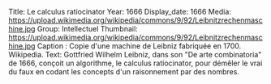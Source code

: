 Title: Le calculus ratiocinator
Year: 1666
Display_date: 1666
Media: https://upload.wikimedia.org/wikipedia/commons/9/92/Leibnitzrechenmaschine.jpg
Group: Intellectuel
Thumbnail: https://upload.wikimedia.org/wikipedia/commons/9/92/Leibnitzrechenmaschine.jpg
Caption : Copie d'une machine de Leibniz fabriquée en 1700. Wikipedia. 
Text: Gottfried Wilhelm Leibniz, dans son "De arte combinatoria" de 1666, conçoit un algorithme, le calculus ratiocinator, pour démêler le vrai du faux en codant les concepts d'un raisonnement par des nombres. 

